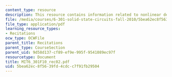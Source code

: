 ```yaml
---
content_type: resource
description: This resource contains information related to nonlinear device.
file: /media/courses/6-301-solid-state-circuits-fall-2010/5bea62ec8f5639fd4cdcc7f91fb29504_MIT6_301F10_rec02.pdf
file_type: application/pdf
learning_resource_types:
- Recitations
ocw_type: OCWFile
parent_title: Recitations
parent_type: CourseSection
parent_uid: 9d58d137-cf89-ef9e-995f-9541089ec97f
resourcetype: Document
title: MIT6_301F10_rec02.pdf
uid: 5bea62ec-8f56-39fd-4cdc-c7f91fb29504
---
```

